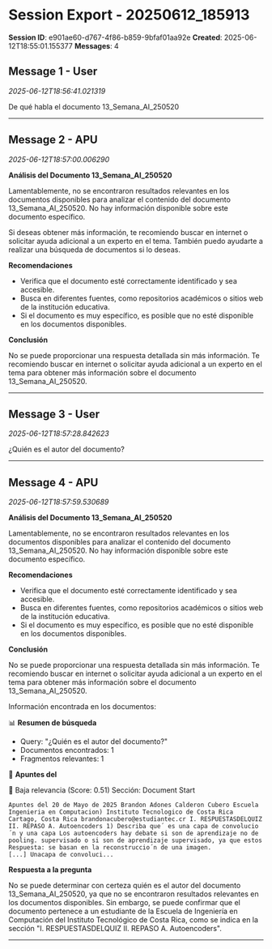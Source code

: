 # Session Export - 20250612_185913

**Session ID**: e901ae60-d767-4f86-b859-9bfaf01aa92e
**Created**: 2025-06-12T18:55:01.155377
**Messages**: 4

## Message 1 - User
*2025-06-12T18:56:41.021319*

De qué habla el documento 13_Semana_AI_250520

---

## Message 2 - APU
*2025-06-12T18:57:00.006290*

**Análisis del Documento 13_Semana_AI_250520**

Lamentablemente, no se encontraron resultados relevantes en los documentos disponibles para analizar el contenido del documento 13_Semana_AI_250520. No hay información disponible sobre este documento específico.

Si deseas obtener más información, te recomiendo buscar en internet o solicitar ayuda adicional a un experto en el tema. También puedo ayudarte a realizar una búsqueda de documentos si lo deseas.

**Recomendaciones**

* Verifica que el documento esté correctamente identificado y sea accesible.
* Busca en diferentes fuentes, como repositorios académicos o sitios web de la institución educativa.
* Si el documento es muy específico, es posible que no esté disponible en los documentos disponibles.

**Conclusión**

No se puede proporcionar una respuesta detallada sin más información. Te recomiendo buscar en internet o solicitar ayuda adicional a un experto en el tema para obtener más información sobre el documento 13_Semana_AI_250520.

---

## Message 3 - User
*2025-06-12T18:57:28.842623*

¿Quién es el autor del documento?

---

## Message 4 - APU
*2025-06-12T18:57:59.530689*

**Análisis del Documento 13_Semana_AI_250520**

Lamentablemente, no se encontraron resultados relevantes en los documentos disponibles para analizar el contenido del documento 13_Semana_AI_250520. No hay información disponible sobre este documento específico.

**Recomendaciones**

* Verifica que el documento esté correctamente identificado y sea accesible.
* Busca en diferentes fuentes, como repositorios académicos o sitios web de la institución educativa.
* Si el documento es muy específico, es posible que no esté disponible en los documentos disponibles.

**Conclusión**

No se puede proporcionar una respuesta detallada sin más información. Te recomiendo buscar en internet o solicitar ayuda adicional a un experto en el tema para obtener más información sobre el documento 13_Semana_AI_250520.



Información encontrada en los documentos:


📊 **Resumen de búsqueda**
- Query: "¿Quién es el autor del documento?"
- Documentos encontrados: 1
- Fragmentos relevantes: 1

📄 **Apuntes del**

🔴 Baja relevancia (Score: 0.51)
Sección: Document Start
```
Apuntes del 20 de Mayo de 2025 Brandon Adones Calderon Cubero Escuela Ingenieria en Computacion) Instituto Tecnologico de Costa Rica Cartago, Costa Rica brandonacubero@estudiantec.cr I. RESPUESTASDELQUIZ II. REPASO A. Autoencoders 1) Describa que´ es una capa de convolucio´n y una capa Los autoencoders hay debate si son de aprendizaje no de pooling. supervisado o si son de aprendizaje supervisado, ya que estos Respuesta: se basan en la reconstruccio´n de una imagen.
[...] Unacapa de convoluci...
```

**Respuesta a la pregunta**

No se puede determinar con certeza quién es el autor del documento 13_Semana_AI_250520, ya que no se encontraron resultados relevantes en los documentos disponibles. Sin embargo, se puede confirmar que el documento pertenece a un estudiante de la Escuela de Ingeniería en Computación del Instituto Tecnológico de Costa Rica, como se indica en la sección "I. RESPUESTASDELQUIZ II. REPASO A. Autoencoders".

---

